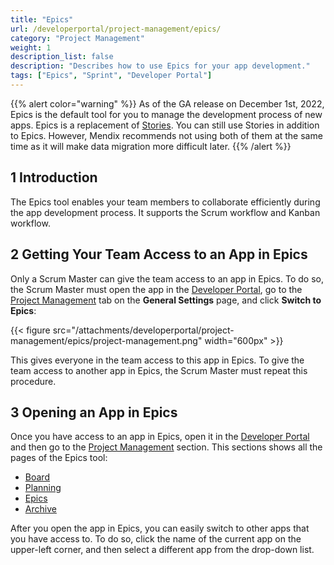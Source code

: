 ```yaml
---
title: "Epics"
url: /developerportal/project-management/epics/
category: "Project Management"
weight: 1
description_list: false
description: "Describes how to use Epics for your app development."
tags: ["Epics", "Sprint", "Developer Portal"]
---
```


{{% alert color="warning" %}}
As of the GA release on December 1st, 2022, Epics is the default tool for you to manage the development process of new apps. Epics is a replacement of [Stories](/developerportal/collaborate/stories/). You can still use Stories in addition to Epics. However, Mendix recommends not using both of them at the same time as it will make data migration more difficult later.
{{% /alert %}}

## 1 Introduction

The Epics tool enables your team members to collaborate efficiently during the app development process. It supports the Scrum workflow and Kanban workflow.

## 2 Getting Your Team Access to an App in Epics

Only a Scrum Master can give the team access to an app in Epics. To do so, the Scrum Master must open the app in the [Developer Portal](https://sprintr.home.mendix.com/link/myapps), go to the [Project Management](/developerportal/collaborate/general-settings/#project-management) tab on the **General Settings** page, and click **Switch to Epics**:

{{< figure src="/attachments/developerportal/project-management/epics/project-management.png" width="600px" >}}

This gives everyone in the team access to this app in Epics. To give the team access to another app in Epics, the Scrum Master must repeat this procedure.

## 3 Opening an App in Epics

Once you have access to an app in Epics, open it in the [Developer Portal](https://sprintr.home.mendix.com/link/myapps) and then go to the [Project Management](/developerportal/project-management/) section. This sections shows all the pages of the Epics tool:

* [Board](/developerportal/project-management/epics/board/)
* [Planning](/developerportal/project-management/epics/planning/)
* [Epics](/developerportal/project-management/epics/epics/)
* [Archive](/developerportal/project-management/epics/archive/)

After you open the app in Epics, you can easily switch to other apps that you have access to. To do so, click the name of the current app on the upper-left corner, and then select a different app from the drop-down list.
